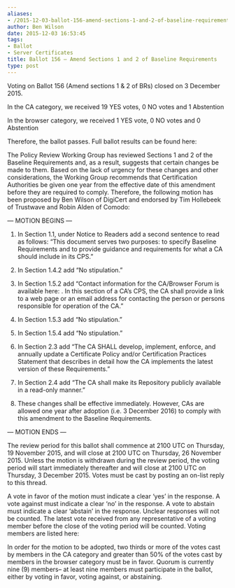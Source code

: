 ```yaml
---
aliases:
- /2015-12-03-ballot-156-amend-sections-1-and-2-of-baseline-requirements/
author: Ben Wilson
date: 2015-12-03 16:53:45
tags:
- Ballot
- Server Certificates
title: Ballot 156 – Amend Sections 1 and 2 of Baseline Requirements
type: post
---
```


Voting on Ballot 156 (Amend sections 1 & 2 of BRs) closed on 3 December 2015.

In the CA category, we received 19 YES votes, 0 NO votes and 1 Abstention

In the browser category, we received 1 YES vote, 0 NO votes and 0 Abstention

Therefore, the ballot passes. Full ballot results can be found here:

The Policy Review Working Group has reviewed Sections 1 and 2 of the Baseline Requirements and, as a result, suggests that certain changes be made to them. Based on the lack of urgency for these changes and other considerations, the Working Group recommends that Certification Authorities be given one year from the effective date of this amendment before they are required to comply. Therefore, the following motion has been proposed by Ben Wilson of DigiCert and endorsed by Tim Hollebeek of Trustwave and Robin Alden of Comodo:

— MOTION BEGINS —

1. In Section 1.1, under Notice to Readers add a second sentence to read as follows: “This document serves two purposes: to specify Baseline Requirements and to provide guidance and requirements for what a CA should include in its CPS.”

1. In Section 1.4.2 add “No stipulation.”

1. In Section 1.5.2 add “Contact information for the CA/Browser Forum is available here: . In this section of a CA’s CPS, the CA shall provide a link to a web page or an email address for contacting the person or persons responsible for operation of the CA.”

1. In Section 1.5.3 add “No stipulation.”

1. In Section 1.5.4 add “No stipulation.”

1. In Section 2.3 add “The CA SHALL develop, implement, enforce, and annually update a Certificate Policy and/or Certification Practices Statement that describes in detail how the CA implements the latest version of these Requirements.”

1. In Section 2.4 add “The CA shall make its Repository publicly available in a read-only manner.”

8) These changes shall be effective immediately. However, CAs are allowed one year after adoption (i.e. 3 December 2016) to comply with this amendment to the Baseline Requirements.

— MOTION ENDS —

The review period for this ballot shall commence at 2100 UTC on Thursday, 19 November 2015, and will close at 2100 UTC on Thursday, 26 November 2015. Unless the motion is withdrawn during the review period, the voting period will start immediately thereafter and will close at 2100 UTC on Thursday, 3 December 2015. Votes must be cast by posting an on-list reply to this thread.

A vote in favor of the motion must indicate a clear ‘yes’ in the response. A vote against must indicate a clear ‘no’ in the response. A vote to abstain must indicate a clear ‘abstain’ in the response. Unclear responses will not be counted. The latest vote received from any representative of a voting member before the close of the voting period will be counted. Voting members are listed here:

In order for the motion to be adopted, two thirds or more of the votes cast by members in the CA category and greater than 50% of the votes cast by members in the browser category must be in favor. Quorum is currently nine (9) members– at least nine members must participate in the ballot, either by voting in favor, voting against, or abstaining.
